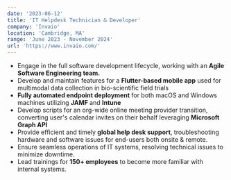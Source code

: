 ```yaml
---
date: '2023-06-12'
title: 'IT Helpdesk Technician & Developer'
company: 'Invaio'
location: 'Cambridge, MA'
range: 'June 2023 - November 2024'
url: 'https://www.invaio.com/'
---
```


- Engage in the full software development lifecycle, working with an **Agile Software Engineering team.**
- Develop and maintain features for a **Flutter-based mobile app** used for multimodal data collection in bio-scientific field trials
- **Fully automated endpoint deployment** for both macOS and Windows machines utilizing **JAMF** and **Intune**
- Develop scripts for an org-wide online meeting provider transition, converting user's calendar invites on their behalf leveraging **Microsoft Graph API**
- Provide efficient and timely **global help desk support**, troubleshooting hardware and software issues for end-users both onsite & remote.
- Ensure seamless operations of IT systems, resolving technical issues to minimize downtime.
- Lead trainings for **150+ employees** to become more familiar with internal systems.